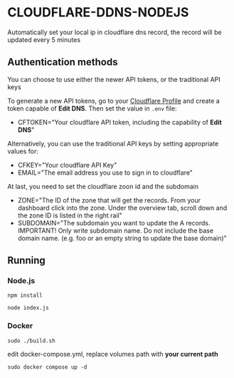 # CLOUDFLARE-DDNS-NODEJS

Automatically set your local ip in cloudflare dns record, the record will be updated every 5 minutes

## Authentication methods

You can choose to use either the newer API tokens, or the traditional API keys

To generate a new API tokens, go to your [Cloudflare Profile](https://dash.cloudflare.com/profile/api-tokens) and create a token capable of **Edit DNS**.
Then set the value in `.env` file:

- CFTOKEN="Your cloudflare API token, including the capability of **Edit DNS**"

Alternatively, you can use the traditional API keys by setting appropriate values for:

- CFKEY="Your cloudflare API Key"
- EMAIL="The email address you use to sign in to cloudflare"

At last, you need to set the cloudflare zoon id and the subdomain

- ZONE="The ID of the zone that will get the records. From your dashboard click into the zone. Under the overview tab, scroll down and the zone ID is listed in the right rail"
- SUBDOMAIN="The subdomain you want to update the A records. IMPORTANT! Only write subdomain name. Do not include the base domain name. (e.g. foo or an empty string to update the base domain)"

## Running

### Node.js

`npm install`

`node index.js`

### Docker

`sudo ./build.sh`

edit docker-compose.yml, replace volumes path with **your current path**

`sudo docker compose up -d`
